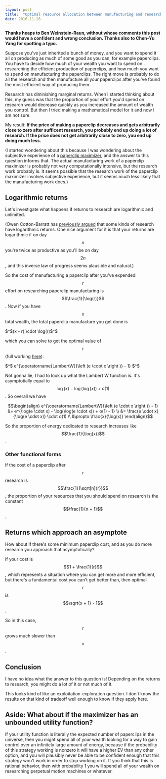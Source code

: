 ```yaml
---
layout: post
title:  "Optimal resource allocation between manufacturing and research"
date: 2016-11-26
---
```


**Thanks heaps to Ben Weinstein-Raun, without whose comments this post would have a confident and wrong conclusion. Thanks also to Chen-Yu Yang for spotting a typo.**

Suppose you've just inherited a bunch of money, and you want to spend it all on producing as much of some good as you can, for example paperclips. You have to decide how much of your wealth you want to spend on researching the efficient production of paperclips, and how much you want to spend on manufacturing the paperclips. The right move is probably to do all the research and then manufacture all your paperclips after you've found the most efficient way of producing them.

Research has diminishing marginal returns. When I started thinking about this, my guess was that the proportion of your effort you'd spend on research would decrease quickly as you increased the amount of wealth you control. But then I tried making a mathematical model for it and now I am not sure.

My result: **If the price of making a paperclip decreases and gets arbitrarily close to zero after sufficent research, you probably end up doing a lot of research. If the price does not get arbitrarily close to zero, you end up doing much less.**

(I started wondering about this because I was wondering about the subjective experience of a [paperclip maximizer](https://wiki.lesswrong.com/wiki/Paperclip_maximizer), and the answer to this question informs that. The actual manufacturing work of a paperclip maximizer is probably not very computationally intensive, but the research work probably is. It seems possible that the research work of the paperclip maximizer involves subjective experience, but it seems much less likely that the manufacturing work does.)

## Logarithmic returns

Let's investigate what happens if returns to research are logarithmic and unlimited.

(Owen Cotton-Barratt has [previously argued](http://www.fhi.ox.ac.uk/theory-of-log-returns/) that some kinds of research have logarithmic returns. One nice argument for it is that your returns are logarithmic if on day $$n$$ you're twice as productive as you'll be on day $$2n$$, and this inverse law of progress seems plausible and natural.)

So the cost of manufacturing a paperclip after you've expended $$r$$ effort on researching paperclip manufacturing is $$\frac{1}{\log(r)}$$. Now if you have $$x$$ total wealth, the total paperclip manufacture you get done is

$^$(x - r) \cdot \log(r)$^$

which you can solve to get the optimal value of $$r$$ (full working [here](https://github.com/bshlgrs/economics-demos/blob/master/python/paperclip.py)):

$^$ e^{\operatorname{LambertW}{\left (e \cdot x \right )} - 1} $^$

Not gonna lie, I had to look up what the Lambert W function is. It's asymptotially equal to $$\log(x) - \log(\log(x)) + o(1)$$. So overall we have

$$\begin{align}
   e^{\operatorname{LambertW}{\left (e \cdot x \right )} - 1} &= e^{\log(e \cdot x) - \log(\log(e \cdot x)) + o(1) - 1} \\
 &= \frac{e \cdot x}{\log(e \cdot x)} \cdot o(1) \\
 &\propto \frac{x}{\log(x)}
\end{align}$$

So the proportion of energy dedicated to research increases like $$\frac{1}{\log(x)}$$.

### Other functional forms

If the cost of a paperclip after $$r$$ research is $$\frac{1}{\sqrt[n]{r}}$$, the proportion of your resources that you should spend on research is the constant $$\frac{1}{n + 1}$$.

## Returns which approach an asymptote

How about if there's some minimum paperclip cost, and as you do more research you approach that asymptotically?

If your cost is $$1 + \frac{1}{r}$$, which represents a situation where you can get more and more efficient, but there's a fundamental cost you can't get better than, then optimal $$r$$ is $$\sqrt{x + 1} - 1$$.

So in this case, $$r$$ grows much slower than $$x$$.

## Conclusion

I have no idea what the answer to this question is! Depending on the returns to research, you might do a lot of it or not much of it.

This looks kind of like an exploitation-exploration question. I don't know the results on that kind of tradeoff well enough to know if they apply here.

## Aside: What about if the maximizer has an unbounded utility function?

If your utility function is literally the expected number of paperclips in the universe, then you might spend all of your wealth looking for a way to gain control over an infinitely large amount of energy, because if the probability of this strategy working is nonzero it will have a higher EV than any other option, and you will plausibly never be able to be confident enough that this strategy won't work in order to stop working on it. If you think that this is rational behavior, then with probability 1 you will spend all of your wealth on researching perpetual motion machines or whatever.
